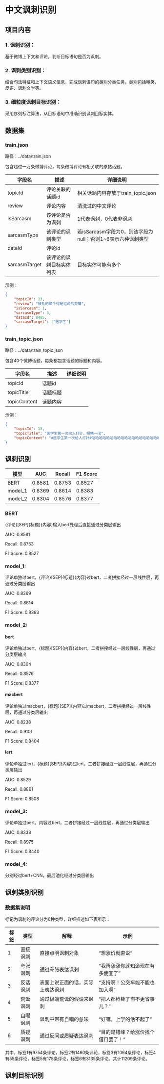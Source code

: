 # 中文讽刺识别

## 项目内容

### 1. 讽刺识别：
基于微博上下文和评论，判断目标语句是否为讽刺。
### 2. 讽刺类别识别：
结合句法特征和上下文语义信息，完成讽刺语句的类别分类任务。类别包括嘲笑、反语、讽刺文学等。
### 3. 细粒度讽刺目标识别：
采用序列标注算法，从目标语句中准确识别讽刺目标实体。

## 数据集

### train.json
路径：../data/train.json

包含超过一万条微博评论，每条微博评论有相关联的原帖话题。

| 字段名           | 描述           | 详细说明                                   |
|---------------|--------------|----------------------------------------|
| topicId       | 评论关联的话题id    | 相关话题内容存放于train_topic.json              |
| review        | 评论内容         | 清洗过的中文评论                               |
| isSarcasm     | 该评论是否为讽刺     | 1代表讽刺，0代表非讽刺                           |
| sarcasmType   | 该评论的讽刺类型     | 若isSarcasm字段为0，则该字段为null；否则1~6表示六种讽刺类型 |
| dataId        | 评论id         |                                        |
| sarcasmTarget | 该评论的讽刺目标实体列表 | 目标实体可能有多个                              |

示例：
```json
{   
    "topicId": 13, 
    "review": "被扎的那个得是过命的交情", 
    "isSarcasm": 1, 
    "sarcasmType": 3, 
    "dataId": 8485, 
    "sarcasmTarget": ["医学生"]
}
```

### train_topic.json
路径：../data/train_topic.json

包含40个微博话题，每条都包含话题的标题和内容。

| 字段名          | 描述   | 详细说明 |
|--------------|------|------|
| topicId      | 话题id |      |
| topicTitle   | 话题标题 |      |
| topicContent | 话题内容 |      |

示例：
```json
{
    "topicId": 13, 
    "topicTitle": "医学生第一次给人打针，眼睛一闭", 
    "topicContent": "#医学生第一次给人打针#哈哈哈哈哈哈哈哈哈哈哈哈哈哈哈哈哈哈哈哈“眼睛一闭”可还行。"
}
```


## 讽刺识别

| 模型     | AUC    | Recall | F1 Score |
|---------|--------|--------|----------|
| BERT    | 0.8581 | 0.8753 | 0.8527   |
| model_1 | 0.8369 | 0.8614 | 0.8383   |
| model_2 | 0.8304 | 0.8576 | 0.8377   |

### BERT

{评论}[SEP]{标题}{内容}输入bert处理后直接通过分类层输出

AUC: 0.8581

Recall: 0.8753

F1 Score: 0.8527

### model_1:

评论单独过bert，{评论}[SEP]{标题}{内容}过bert，二者拼接经过一层线性层，再通过分类层输出

AUC: 0.8369

Recall: 0.8614

F1 Score: 0.8383

### model_2:

#### bert
评论单独过bert，{标题}[SEP]{内容}过bert，二者拼接经过一层线性层，再通过分类层输出

AUC: 0.8304

Recall: 0.8576

F1 Score: 0.8377

#### macbert

评论单独过macbert，{标题}[SEP]{内容}过macbert，二者拼接经过一层线性层，再通过分类层输出

AUC: 0.8238

Recall: 0.9101

F1 Score: 0.8404

#### lert

评论单独过lert，{标题}[SEP]{内容}过lert，二者拼接经过一层线性层，再通过分类层输出

AUC: 0.8529

Recall: 0.8861

F1 Score: 0.8508

### model_3:

评论单独过bert，内容过bert，二者拼接经过一层线性层，再通过分类层输出

AUC: 0.8338

Recall: 0.8975

F1 Score: 0.8440

### model_4:

分别经过bert+CNN，最后池化经过分类层输出

## 讽刺类别识别

### 数据集说明

标记为讽刺的评论分为6种类型，详细描述如下表所示：

| 标签 | 类型   | 解释               | 示例                 |
|----|------|------------------|--------------------|
| 1  | 直接讽刺 | 直接点明讽刺对象         | “想涨价就直说”           |
| 2  | 夸张讽刺 | 通过夸张表达讽刺         | “我再涨涨你就知道现在有多便宜了”  |
| 3  | 反话讽刺 | 表面上说正面的话，实际上表达讽刺 | “支持啊！公交车能不能也加入啊”   |
| 4  | 荒诞讽刺 | 通过极端荒诞的假设来讽刺     | “把人都枪毙了岂不更省事儿？”    |
| 5  | 自嘲讽刺 | 讽刺中带有自嘲的意味       | “好嘛，上学的活不起了”       |
| 6  | 质疑讽刺 | 通过反问或质疑表达讽刺      | “目的是错峰？给涨价找个借口罢了！” |

其中，标签1有9754条评论，标签2有1460条评论，标签3有1064条评论，标签4有55条评论，标签5有175条评论，标签6有3135条评论。共计11209条评论。

## 讽刺目标识别

